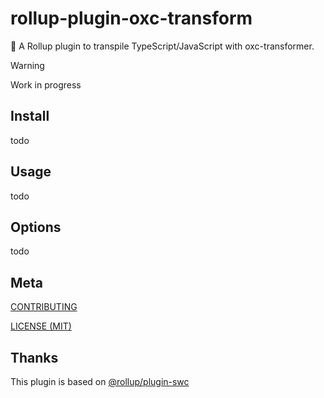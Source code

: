 # rollup-plugin-oxc-transform

🍣 A Rollup plugin to transpile TypeScript/JavaScript with oxc-transformer.

> [!WARNING]
> Work in progress

## Install

todo

## Usage

todo

## Options

todo

## Meta

[CONTRIBUTING](/CONTRIBUTING.md)

[LICENSE (MIT)](/LICENSE)

## Thanks

This plugin is based on [@rollup/plugin-swc](https://github.com/rollup/plugins/tree/master/packages/swc#readme)
